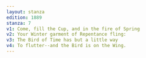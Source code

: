 ```yaml
---
layout: stanza
edition: 1889
stanza: 7
v1: Come, fill the Cup, and in the fire of Spring
v2: Your Winter garment of Repentance fling:
v3: The Bird of Time has but a little way
v4: To flutter--and the Bird is on the Wing.
---
```


